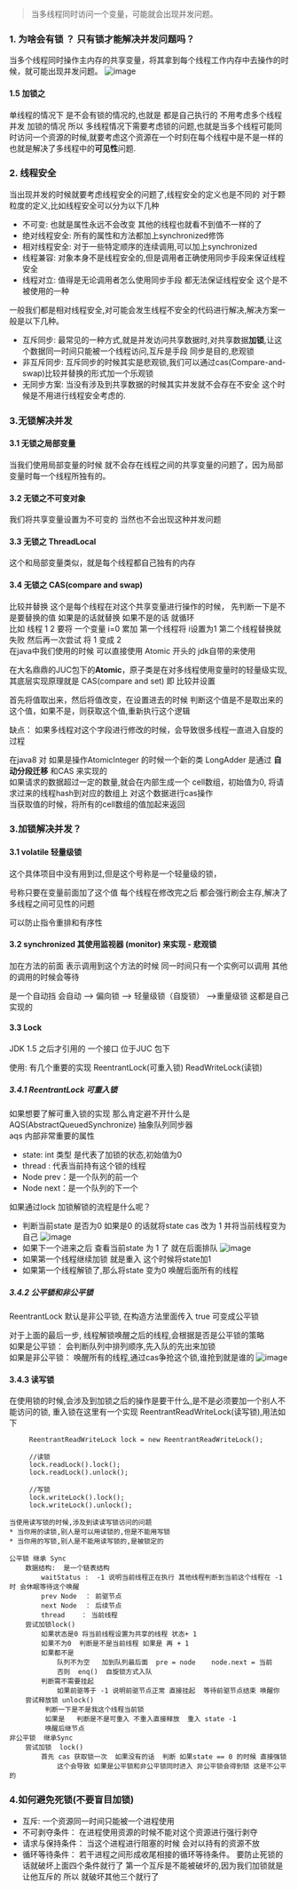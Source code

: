 > 当多线程同时访问一个变量，可能就会出现并发问题。


### 1. 为啥会有锁 ？ 只有锁才能解决并发问题吗？
   当多个线程同时操作主内存的共享变量，将其拿到每个线程工作内存中去操作的时候，就可能出现并发问题。
   ![image](image/并发问题的解决方式.png)
  
   #### 1.5 加锁之
   
   单线程的情况下 是不会有锁的情况的,也就是 都是自己执行的 不用考虑多个线程 并发 加锁的情况
   所以 多线程情况下需要考虑锁的问题,也就是当多个线程可能同时访问一个资源的时候,就要考虑这个资源在一个时刻在每个线程中是不是一样的    
   也就是解决了多线程中的**可见性**问题.
   
### 2. 线程安全
   当出现并发的时候就要考虑线程安全的问题了,线程安全的定义也是不同的 对于颗粒度的定义,比如线程安全可以分为以下几种
   * 不可变: 也就是属性永远不会改变 其他的线程也就看不到值不一样的了
   * 绝对线程安全: 所有的属性和方法都加上synchronized修饰
   * 相对线程安全: 对于一些特定顺序的连续调用,可以加上synchronized
   * 线程兼容: 对象本身不是线程安全的,但是调用者正确使用同步手段来保证线程安全
   * 线程对立: 值得是无论调用者怎么使用同步手段 都无法保证线程安全 这个是不被使用的一种
   
   一般我们都是相对线程安全,对可能会发生线程不安全的代码进行解决,解决方案一般是以下几种。
   * 互斥同步: 最常见的一种方式,就是并发访问共享数据时,对共享数据**加锁**,让这个数据同一时间只能被一个线程访问,互斥是手段 同步是目的,悲观锁
   * 非互斥同步: 互斥同步的时候其实是悲观锁,我们可以通过cas(Compare-and-swap)比较并替换的形式加一个乐观锁
   * 无同步方案: 当没有涉及到共享数据的时候其实并发就不会存在不安全 这个时候是不用进行线程安全考虑的.

### 3.无锁解决并发
    
   #### 3.1 无锁之局部变量
   当我们使用局部变量的时候 就不会存在线程之间的共享变量的问题了，因为局部变量时每一个线程所独有的。
   
   #### 3.2 无锁之不可变对象
   我们将共享变量设置为不可变的 当然也不会出现这种并发问题
   
   #### 3.3 无锁之 ThreadLocal
   这个和局部变量类似，就是每个线程都自己独有的内存
   
   #### 3.4 无锁之 CAS(compare and swap)
   比较并替换  这个是每个线程在对这个共享变量进行操作的时候， 先判断一下是不是要替换的值 如果是的话就替换 如果不是的话 就循环  
   比如 线程 1 2 要将 一个变量 i=0 累加 第一个线程将 i设置为1 第二个线程替换就失败 然后再一次尝试 将 1 变成 2   
   在java中我们使用的时候 可以直接使用 Atomic 开头的 jdk自带的来使用
   
   在大名鼎鼎的JUC包下的**Atomic**，原子类是在对多线程使用变量时的轻量级实现,其底层实现原理就是 CAS(compare and set) 即 比较并设置  
   
   首先将值取出来，然后将值改变，在设置进去的时候 判断这个值是不是取出来的这个值，如果不是，则获取这个值,重新执行这个逻辑
   
   缺点： 如果多线程对这个字段进行修改的时候，会导致很多线程一直进入自旋的过程
   
   在java8 对 如果是操作AtomicInteger 的时候一个新的类 LongAdder 是通过 **自动分段迁移** 和CAS 来实现的  
   如果请求的数据超过一定的数量,就会在内部生成一个 cell数组，初始值为0, 将请求过来的线程hash到对应的数组上 对这个数据进行cas操作  
   当获取值的时候，将所有的cell数组的值加起来返回
   
### 3.加锁解决并发？

   #### 3.1 volatile  轻量级锁
   这个具体项目中没有用到过,但是这个号称是一个轻量级的锁，  
   
   号称只要在变量前面加了这个值 每个线程在修改完之后 都会强行刷会主存,解决了多线程之间可见性的问题  
   
   可以防止指令重排和有序性

   #### 3.2  synchronized   其使用监视器 (monitor) 来实现  - 悲观锁
   加在方法的前面 表示调用到这个方法的时候 同一时间只有一个实例可以调用 其他的调用的时候会等待
   
   是一个自动挡  会自动 --> 偏向锁   --> 轻量级锁（自旋锁）  ——>重量级锁    这都是自己实现的
   

   #### 3.3 Lock 
   JDK 1.5 之后才引用的 一个接口  位于JUC 包下  
   
   使用: 有几个重要的实现  ReentrantLock(可重入锁)  ReadWriteLock(读锁)  
   
   ##### 3.4.1 ReentrantLock 可重入锁
   如果想要了解可重入锁的实现 那么肯定避不开什么是AQS(AbstractQueuedSynchronize) 抽象队列同步器  
   aqs 内部非常重要的属性
   * state: int 类型 是代表了加锁的状态,初始值为0
   * thread : 代表当前持有这个锁的线程
   * Node prev：是一个队列的前一个
   * Node next：是一个队列的下一个
   
   如果通过lock 加锁解锁的流程是什么呢？
   * 判断当前state 是否为0 如果是0 的话就将state cas 改为 1 并将当前线程变为自己
   ![image](image/重入锁-AQS.png)
   * 如果下一个进来之后 查看当前state 为 1 了 就在后面排队
   ![image](image/AQS-2.png)
   * 如果第一个线程继续加锁 就是重入 这个时候将state加1
   * 如果第一个线程解锁了,那么将state 变为0 唤醒后面所有的线程
   
   ##### 3.4.2 公平锁和非公平锁
   ReentrantLock 默认是非公平锁, 在构造方法里面传入 true 可变成公平锁 
   
   对于上面的最后一步, 线程解锁唤醒之后的线程,会根据是否是公平锁的策略  
   如果是公平锁： 会判断队列中排列顺序,先入队的先出来加锁  
   如果是非公平锁： 唤醒所有的线程,通过cas争抢这个锁,谁抢到就是谁的
   ![image](image/AQS-3.png)
  
   #### 3.4.3 读写锁
   在使用锁的时候,会涉及到加锁之后的操作是要干什么,是不是必须要加一个别人不能访问的锁, 重入锁在这里有一个实现  ReentrantReadWriteLock(读写锁),用法如下
   ```text
        ReentrantReadWriteLock lock = new ReentrantReadWriteLock();
        
        //读锁
        lock.readLock().lock();
        lock.readLock().unlock();
        
        //写锁
        lock.writeLock().lock();
        lock.writeLock().unlock();
```
    
    当使用读写锁的时候,涉及到读读写锁访问的问题
    * 当你用的读锁,别人是可以用读锁的,但是不能用写锁
    * 当你用的写锁,别人是不能用读写锁的,是被锁定的
   
          
        
```
公平锁 继承 Sync
    数据结构:  是一个链表结构
        waitStatus :  -1 说明当前线程正在执行 其他线程判断到当前这个线程在 -1 时 会休眠等待这个唤醒
        prev Node  ： 前驱节点
        next Node  ： 后续节点
        thread    ： 当前线程
    尝试加锁lock()
        如果状态是0 将当前线程设置为共享的线程 状态+ 1
        如果不为0  判断是不是当前线程 如果是 再 + 1
        如果都不是
            队列不为空   加到队列最后面  pre = node    node.next = 当前
            否则  enq()  自旋锁方式入队
        判断需不需要挂起
            如果前驱等于 -1 说明前驱节点正常 直接挂起  等待前驱节点结束 唤醒你
    尝试释放锁 unlock()
         判断一下是不是我这个线程当前锁
         如果是   判断是不是可重入 不重入直接释放  重入 state -1
         唤醒后继节点
非公平锁  继承Sync
    尝试加锁  lock()
        首先 cas 获取锁一次  如果没有的话  判断 如果state == 0 的时候 直接强锁
            这个会导致 如果是公平锁和非公平锁同时进入 非公平锁会得到锁 这是不公平的

```

### 4.如何避免死锁(不要盲目加锁)
   * 互斥: 一个资源同一时间只能被一个进程使用
   * 不可剥夺条件： 在进程使用资源的时候不能对这个资源进行强行剥夺
   * 请求与保持条件： 当这个进程进行阻塞的时候 会对以持有的资源不放
   * 循环等待条件： 若干进程之间形成收尾相接的循环等待条件。
   要防止死锁的话就破坏上面四个条件就行了 第一个互斥是不能被破坏的,因为我们加锁就是让他互斥的 所以 就破坏其他三个就行了






